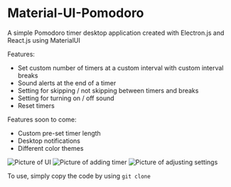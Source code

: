 # Material-UI-Pomodoro
A simple Pomodoro timer desktop application created with Electron.js and React.js using MaterialUI

Features:
  - Set custom number of timers at a custom interval with custom interval breaks
  - Sound alerts at the end of a timer
  - Setting for skipping / not skipping between timers and breaks
  - Setting for turning on / off sound
  - Reset timers

Features soon to come:
  - Custom pre-set timer length
  - Desktop notifications
  - Different color themes

![Picture of UI](https://user-images.githubusercontent.com/60624108/145293983-ace85fe4-14f6-4986-ad77-6dba5fc83a50.png)
![Picture of adding timer](https://user-images.githubusercontent.com/60624108/145295499-b578e96c-3835-41a5-94a0-be310b8b2615.png)
![Picture of adjusting settings](https://user-images.githubusercontent.com/60624108/145296106-29aac7ba-692a-4c9f-ab6d-0912491258e4.png)

To use, simply copy the code by using `git clone `
